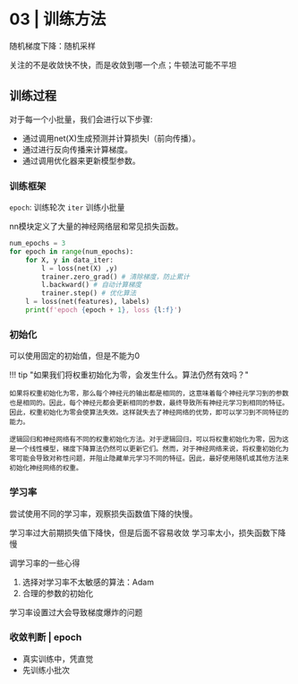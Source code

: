 # 03 | 训练方法

随机梯度下降：随机采样

关注的不是收敛快不快，而是收敛到哪一个点；牛顿法可能不平坦
## 训练过程

对于每一个小批量，我们会进行以下步骤:

- 通过调用net(X)生成预测并计算损失l（前向传播）。
- 通过进行反向传播来计算梯度。
- 通过调用优化器来更新模型参数。


### 训练框架
`epoch`: 训练轮次
`iter` 训练小批量

nn模块定义了大量的神经网络层和常见损失函数。
```python
num_epochs = 3
for epoch in range(num_epochs):
    for X, y in data_iter:
        l = loss(net(X) ,y)
        trainer.zero_grad() # 清除梯度，防止累计
        l.backward() # 自动计算梯度
        trainer.step() # 优化算法
    l = loss(net(features), labels)
    print(f'epoch {epoch + 1}, loss {l:f}')
```

### 初始化
可以使用固定的初始值，但是不能为0

!!! tip "如果我们将权重初始化为零，会发生什么。算法仍然有效吗？"

    如果将权重初始化为零，那么每个神经元的输出都是相同的，这意味着每个神经元学习到的参数也是相同的。因此，每个神经元都会更新相同的参数，最终导致所有神经元学习到相同的特征。因此，权重初始化为零会使算法失效。这样就失去了神经网络的优势，即可以学习到不同特征的能力。
    
    逻辑回归和神经网络有不同的权重初始化方法。对于逻辑回归，可以将权重初始化为零，因为这是一个线性模型，梯度下降算法仍然可以更新它们。然而，对于神经网络来说，将权重初始化为零可能会导致对称性问题，并阻止隐藏单元学习不同的特征。因此，最好使用随机或其他方法来初始化神经网络的权重。




### 学习率

尝试使用不同的学习率，观察损失函数值下降的快慢。

学习率过大前期损失值下降快，但是后面不容易收敛
学习率太小，损失函数下降慢

调学习率的一些心得
1. 选择对学习率不太敏感的算法：Adam
2. 合理的参数的初始化
  

学习率设置过大会导致梯度爆炸的问题


### 收敛判断 | epoch
- 真实训练中，凭直觉
- 先训练小批次


